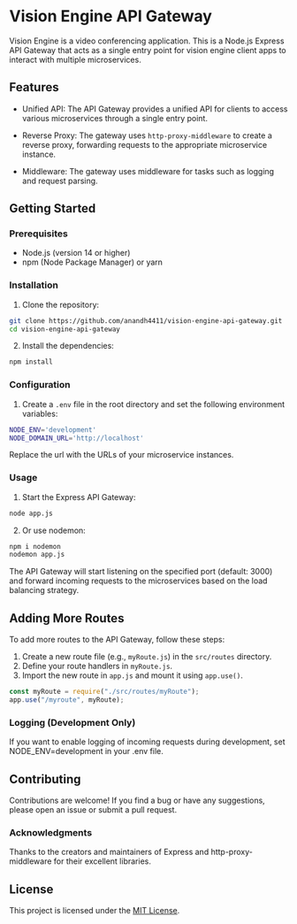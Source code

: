# Vision Engine API Gateway

Vision Engine is a video conferencing application. This is a Node.js Express API Gateway that acts as a single entry point for vision engine client apps to interact with multiple microservices.

## Features

- Unified API: The API Gateway provides a unified API for clients to access various microservices through a single entry point.

- Reverse Proxy: The gateway uses `http-proxy-middleware` to create a reverse proxy, forwarding requests to the appropriate microservice instance.

- Middleware: The gateway uses middleware for tasks such as logging and request parsing.

## Getting Started

### Prerequisites

- Node.js (version 14 or higher)
- npm (Node Package Manager) or yarn

### Installation

1. Clone the repository:

```bash
git clone https://github.com/anandh4411/vision-engine-api-gateway.git
cd vision-engine-api-gateway
```

2. Install the dependencies:

```bash
npm install
```

### Configuration

1. Create a `.env` file in the root directory and set the following environment variables:

```bash
NODE_ENV='development'
NODE_DOMAIN_URL='http://localhost'
```

Replace the url with the URLs of your microservice instances.

### Usage

1. Start the Express API Gateway:

```bash
node app.js
```

2. Or use nodemon:

```bash
npm i nodemon
nodemon app.js
```

The API Gateway will start listening on the specified port (default: 3000) and forward incoming requests to the microservices based on the load balancing strategy.

## Adding More Routes

To add more routes to the API Gateway, follow these steps:

1. Create a new route file (e.g., `myRoute.js`) in the `src/routes` directory.
2. Define your route handlers in `myRoute.js`.
3. Import the new route in `app.js` and mount it using `app.use()`.

```javascript Copy code
const myRoute = require("./src/routes/myRoute");
app.use("/myroute", myRoute);
```

### Logging (Development Only)

If you want to enable logging of incoming requests during development, set NODE_ENV=development in your .env file.

## Contributing

Contributions are welcome! If you find a bug or have any suggestions, please open an issue or submit a pull request.

### Acknowledgments

Thanks to the creators and maintainers of Express and http-proxy-middleware for their excellent libraries.

## License

This project is licensed under the [MIT License](LICENSE.txt).
